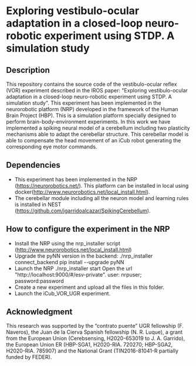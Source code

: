 # Exploring vestibulo-ocular adaptation in a closed-loop neuro-robotic experiment using STDP. A simulation study

## Description

This repository contains the source code of the vestibulo-ocular reflex (VOR) experiment described in the IROS paper: "Exploring vestibulo-ocular adaptation in a closed-loop neuro-robotic experiment using STDP. A simulation study". This experiment has been implemented in the neurorobotic platform (NRP) developed in the framework of the Human Brain Project (HBP). This is a simulation platform specially designed to perform brain-body-environment experiments.
In this work we have implemented a spiking neural model of a cerebellum including two plasticity mechanisms able to adapt the cerebellar structure. This cerebellar model is able to compensate the head movement of an iCub robot generating the corresponding eye motor commands.

## Dependencies 

* This experiment has been implemented in the NRP (https://neurorobotics.net/). This platform can be installed in local using docker(http://www.neurorobotics.net/local_install.html).
* The cerebellar module including all the neuron model and learning rules is installed in NEST (https://github.com/jgarridoalcazar/SpikingCerebellum).

## How to configure the experiment in the NRP

* Install the NRP using the nrp_installer script (http://www.neurorobotics.net/local_install.html)
* Upgrade the pyNN version in the backend:
./nrp_installer connect_backend
pip install --upgrade pyNN
* Launch the NRP
./nrp_installer start
Open the url "http://localhost:9000/#/esv-private". user: nrpuser; password:password
* Create a new experiment and upload all the files in this folder.
* Launch the iCub_VOR_UGR experiment.

## Acknowledgment

This research was supported by the “contrato puente” UGR fellowship (F. Naveros), the Juan de la Cierva Spanish fellowship (N. R. Luque), a grant from the European Union (Cerebsensing, H2020-653019 to J. A. Garrido), the European Union ER (HBP-SGA1, H2020-RIA. 720270; HBP-SGA2, H2020-RIA. 785907) and the National Grant (TIN2016-81041-R partially funded by FEDER). 

